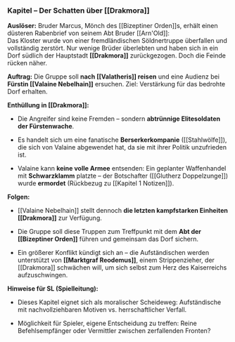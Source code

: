 ### **Kapitel – Der Schatten über [[Drakmora]]**

**Auslöser:** Bruder Marcus, Mönch des [[Bizeptiner Orden]]s, erhält einen düsteren Rabenbrief von seinem Abt Bruder [[Arn'Old]]:  
Das Kloster wurde von einer fremdländischen Söldnertruppe überfallen und vollständig zerstört. Nur wenige Brüder überlebten und haben sich in ein Dorf südlich der Hauptstadt **[[Drakmora]]** zurückgezogen. Doch die Feinde rücken näher.

**Auftrag:** Die Gruppe soll **nach [[Valatheris]] reisen** und eine Audienz bei **Fürstin [[Valaine Nebelhain]]** ersuchen. Ziel: Verstärkung für das bedrohte Dorf erhalten.

**Enthüllung in [[Drakmora]]:**

- Die Angreifer sind keine Fremden – sondern **abtrünnige Elitesoldaten der Fürstenwache**.
    
- Es handelt sich um eine fanatische **Berserkerkompanie** ([[Stahlwölfe]]), die sich von Valaine abgewendet hat, da sie mit ihrer Politik unzufrieden ist.
    
- Valaine kann **keine volle Armee** entsenden: Ein geplanter Waffenhandel mit **Schwarzklamm** platzte – der Botschafter ([[Glutherz Doppelzunge]]) wurde **ermordet** (Rückbezug zu [[Kapitel 1 Notizen]]).
    

**Folgen:**

- [[Valaine Nebelhain]] stellt dennoch **die letzten kampfstarken Einheiten [[Drakmora]]** zur Verfügung.
    
- Die Gruppe soll diese Truppen zum Treffpunkt mit dem **Abt der [[Bizeptiner Orden]]** führen und gemeinsam das Dorf sichern.
    
- Ein größerer Konflikt kündigt sich an – die Aufständischen werden unterstützt von **[[Marktgraf Reodemus]]**, einem Strippenzieher, der [[Drakmora]] schwächen will, um sich selbst zum Herz des Kaiserreichs aufzuschwingen.
    

**Hinweise für SL (Spielleitung):**

- Dieses Kapitel eignet sich als moralischer Scheideweg: Aufständische mit nachvollziehbaren Motiven vs. herrschaftlicher Verfall.
    
- Möglichkeit für Spieler, eigene Entscheidung zu treffen: Reine Befehlsempfänger oder Vermittler zwischen zerfallenden Fronten?